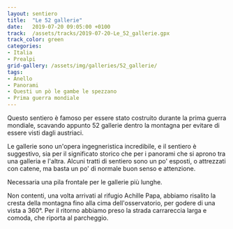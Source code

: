 ```yaml
---
layout: sentiero
title:  "Le 52 gallerie"
date:   2019-07-20 09:05:00 +0100
track:  /assets/tracks/2019-07-20-Le_52_gallerie.gpx
track_color: green
categories:
- Italia
- Prealpi
grid-gallery: /assets/img/galleries/52_gallerie/
tags:
- Anello
- Panorami
- Questi un pò le gambe le spezzano
- Prima guerra mondiale
---
```


Questo sentiero è famoso per essere stato costruito durante la prima guerra mondiale, scavando appunto 52 gallerie dentro la montagna per evitare di essere visti dagli austriaci. 

Le gallerie sono un'opera ingegneristica incredibile, e il sentiero è suggestivo, sia per il significato storico che per i panorami che si aprono tra una galleria e l'altra. Alcuni tratti di sentiero sono un po' esposti, o attrezzati con catene, ma basta un po' di normale buon senso e attenzione. 

Necessaria una pila frontale per le gallerie più lunghe.

Non contenti, una volta arrivati al rifugio Achille Papa, abbiamo risalito la cresta della montagna fino alla cima dell'osservatorio, per godere di una vista a 360°. 
Per il ritorno abbiamo preso la strada carrareccia larga e comoda, che riporta al parcheggio. 